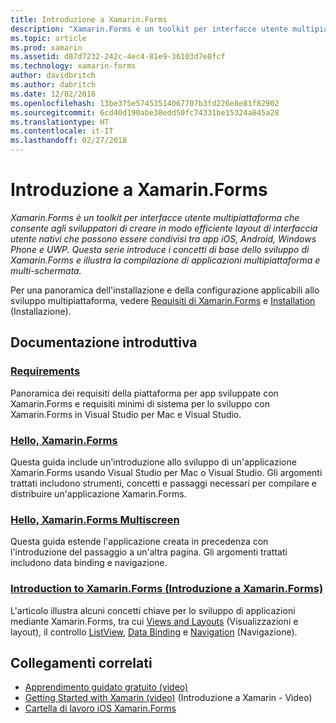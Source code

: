 ```yaml
---
title: Introduzione a Xamarin.Forms
description: "Xamarin.Forms è un toolkit per interfacce utente multipiattaforma che consente agli sviluppatori di creare in modo efficiente layout di interfaccia utente nativi che possono essere condivisi tra app iOS, Android, Windows Phone e UWP. Questa serie introduce i concetti di base dello sviluppo di Xamarin.Forms e illustra la compilazione di applicazioni multipiattaforma e multi-schermata."
ms.topic: article
ms.prod: xamarin
ms.assetid: d87d7232-242c-4ec4-81e9-36103d7e8fcf
ms.technology: xamarin-forms
author: davidbritch
ms.author: dabritch
ms.date: 12/02/2016
ms.openlocfilehash: 13be375e57453514067707b3fd226e8e81f82902
ms.sourcegitcommit: 6cd40d190abe38edd50fc74331be15324a845a28
ms.translationtype: HT
ms.contentlocale: it-IT
ms.lasthandoff: 02/27/2018
---
```

# <a name="getting-started-with-xamarinforms"></a>Introduzione a Xamarin.Forms

_Xamarin.Forms è un toolkit per interfacce utente multipiattaforma che consente agli sviluppatori di creare in modo efficiente layout di interfaccia utente nativi che possono essere condivisi tra app iOS, Android, Windows Phone e UWP. Questa serie introduce i concetti di base dello sviluppo di Xamarin.Forms e illustra la compilazione di applicazioni multipiattaforma e multi-schermata._

Per una panoramica dell'installazione e della configurazione applicabili allo sviluppo multipiattaforma, vedere [Requisiti di Xamarin.Forms](installation.md) e [Installation](~/cross-platform/get-started/installation/index.md) (Installazione).

## <a name="getting-started-series"></a>Documentazione introduttiva

### <a name="requirementsinstallationmd"></a>[Requirements](installation.md)

Panoramica dei requisiti della piattaforma per app sviluppate con Xamarin.Forms e requisiti minimi di sistema per lo sviluppo con Xamarin.Forms in Visual Studio per Mac e Visual Studio.

### <a name="hello-xamarinformsxamarin-formsget-startedhello-xamarin-formsindexmd"></a>[Hello, Xamarin.Forms](~/xamarin-forms/get-started/hello-xamarin-forms/index.md)

Questa guida include un'introduzione allo sviluppo di un'applicazione Xamarin.Forms usando Visual Studio per Mac o Visual Studio. Gli argomenti trattati includono strumenti, concetti e passaggi necessari per compilare e distribuire un'applicazione Xamarin.Forms.

### <a name="hello-xamarinforms-multiscreenxamarin-formsget-startedhello-xamarin-forms-multiscreenindexmd"></a>[Hello, Xamarin.Forms Multiscreen](~/xamarin-forms/get-started/hello-xamarin-forms-multiscreen/index.md)

Questa guida estende l'applicazione creata in precedenza con l'introduzione del passaggio a un'altra pagina. Gli argomenti trattati includono data binding e navigazione.

### <a name="introduction-to-xamarinformsxamarin-formsget-startedintroduction-to-xamarin-formsmd"></a>[Introduction to Xamarin.Forms (Introduzione a Xamarin.Forms)](~/xamarin-forms/get-started/introduction-to-xamarin-forms.md)

L'articolo illustra alcuni concetti chiave per lo sviluppo di applicazioni mediante Xamarin.Forms, tra cui [Views and Layouts](~/xamarin-forms/get-started/introduction-to-xamarin-forms.md#Views_and_Layouts) (Visualizzazioni e layout), il controllo [ListView](~/xamarin-forms/get-started/introduction-to-xamarin-forms.md#Lists_in_Xamarin_Forms), [Data Binding](~/xamarin-forms/get-started/introduction-to-xamarin-forms.md#Data_Binding) e [Navigation](~/xamarin-forms/get-started/introduction-to-xamarin-forms.md#Navigation) (Navigazione).


## <a name="related-links"></a>Collegamenti correlati

- [Apprendimento guidato gratuito (video)](https://university.xamarin.com/self-guided)
- [Getting Started with Xamarin (video)](https://developer.xamarin.com/videos/) (Introduzione a Xamarin - Video)
- [Cartella di lavoro iOS Xamarin.Forms](https://developer.xamarin.com/workbooks/xamarin-forms/getting-started/GettingStartedWithXamarinForms-ios.workbook)
